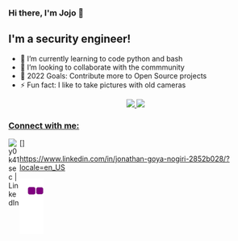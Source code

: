 ### Hi there, I'm Jojo 👋 

## I'm a security engineer!

- 🌱 I’m currently learning to code python and bash
- 👯 I’m looking to collaborate with the commmunity
- 🥅 2022 Goals: Contribute more to Open Source projects
- ⚡ Fun fact: I like to take pictures with old cameras


<div align="center">
  <a href="https://github.com/y0k41sec">
  <img height="180em" src="https://github-readme-stats.vercel.app/api?username=y0k41sec&show_icons=true&theme=tokyonight&include_all_commits=true&count_private=true"/>
  <img height="180em" src="https://github-readme-stats.vercel.app/api/top-langs/?username=y0k41sec&layout=compact&langs_count=7&theme=tokyonight"/>
</div>

### Connect with me:

[<img align="left" alt="y0k41sec | LinkedIn" width="22px" src="https://cdn.jsdelivr.net/npm/simple-icons@v3/icons/linkedin.svg" />]

<https://www.linkedin.com/in/jonathan-goya-nogiri-2852b028/?locale=en_US>

![snake gif](https://github.com/y0k41sec/y0k41sec/blob/output/github-contribution-grid-snake.gif)
